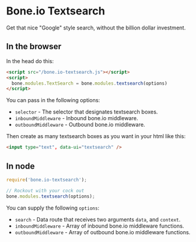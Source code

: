 
# Bone.io Textsearch

Get that nice "Google" style search, without the billion dollar investment.

## In the browser

In the head do this:

```html
<script src="/bone.io-textsearch.js"></script>
<script>
  bone.modules.TextSearch = bone.modules.textsearch(options)
</script>
```

You can pass in the following options:

* `selector` - The selector that designates textsearch boxes.
* `inboundMiddleware` - Inbound bone.io middleware.
* `outboundMiddleware` - Outbound bone.io middleware.


Then create as many textsearch boxes as you want in your html like this:

```html
<input type="text", data-ui="textsearch" />
```

## In node

```js
require('bone.io-textsearch');

// Rockout with your cock out
bone.modules.textsearch(options);
```

You can supply the following `options`:

* `search` - Data route that receives two arguments `data`, and `context`.
* `inboundMiddleware` - Array of inbound bone.io middleware functions.
* `outboundMiddleware` - Array of outbound bone.io middleware functions.


